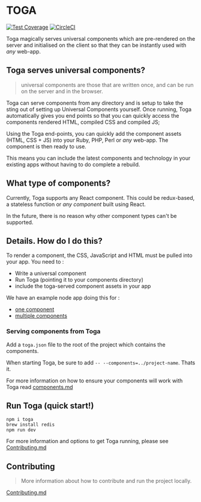 # TOGA

[![Test Coverage](https://codeclimate.com/repos/56d6f79a4304122460007970/badges/70c559a8e7dbfc647eb1/coverage.svg)](https://codeclimate.com/repos/56d6f79a4304122460007970/coverage)
[![CircleCI](https://circleci.com/gh/notonthehighstreet/toga.svg?style=svg&circle-token=ed76cf8859cf269882e89ae499b99d61d6e4cd6e)](https://circleci.com/gh/notonthehighstreet/toga)

Toga magically serves universal components which are pre-rendered on the server and initialised on the client so that they can be instantly used with *any* web-app.

## Toga serves universal components?

> universal components are those that are written once, and can be run on the server and in the browser.

Toga can serve components from any directory and is setup to take the sting out of setting up Universal Components yourself.
Once running, Toga automatically gives you end points so that you can quickly access the components rendered HTML, compiled CSS and compiled JS;

Using the Toga end-points, you can quickly add the component assets (HTML, CSS + JS) into your Ruby, PHP, Perl or *any* web-app.
The component is then ready to use.

This means you can include the latest components and technology in your existing apps without having to do complete a rebuild.

## What type of components?

Currently, Toga supports any React component.
This could be redux-based, a stateless function or *any component* built using React.

In the future, there is no reason why other component types can't be supported.

## Details. How do I do this?

To render a component, the CSS, JavaScript and HTML must be pulled into your app.
You need to :

  * Write a universal component
  * Run Toga (pointing it to your components directory)
  * include the toga-served component assets in your app

We have an example node app doing this for :

 * [one component](example/routes/one-component.js)
 * [multiple components](example/routes/multiple-components.js)

### Serving components from Toga

Add a `toga.json` file to the root of the project which contains the components.

When starting Toga, be sure to add `-- --components=../project-name`. Thats it.

For more information on how to ensure your components will work with Toga read [components.md](components.md)

## Run Toga (quick start!)

```nodejs
npm i toga
brew install redis
npm run dev
```

For more information and options to get Toga running, please see [Contributing.md](CONTRIBUTING.md)

## Contributing

 > More information about how to contribute and run the project locally.

[Contributing.md](CONTRIBUTING.md)

